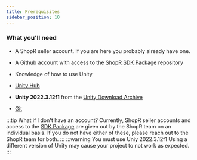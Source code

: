 ```yaml
---
title: Prerequisites
sidebar_position: 10
---
```


### What you'll need

- A ShopR seller account. If you are here you probably already have one.

- A Github account with access to the [ShopR SDK Package](https://github.com/ShopR-vr/ShopR-SDK-Package) repository

- Knowledge of how to use Unity

- [Unity Hub](https://public-cdn.cloud.unity3d.com/hub/prod/UnityHubSetup.exe)

- **Unity 2022.3.12f1** from the [Unity Download Archive](https://unity.com/releases/editor/archive)

- [Git](https://git-scm.com/downloads)

:::tip What if I don't have an account?
Currently, ShopR seller accounts and access to the [SDK Package](https://github.com/ShopR-vr/ShopR-SDK-Package) are given out by the ShopR team on an individual basis. If you do not have either of these, please reach out to the ShopR team for both.
:::
:::warning You must use Uniy 2022.3.12f1
Using a different version of Unity may cause your project to not work as expected.
:::